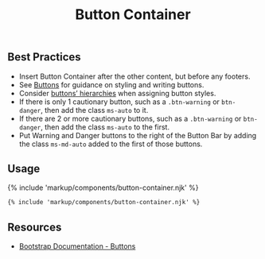 ﻿---
title: Button Container
summary: The Button Container collects a series of related buttons at the bottom of a page.
tags: button container
layout: docs/guide
eleventyNavigation:
  key: Button Container
  parent: Components
  order: 70
  excerpt: The Button Container collects a series of related buttons at the bottom of a page.
  img: /img/illustrations/illus-button-container.svg
---
## Best Practices

- Insert Button Container after the other content, but before any footers.
- See [Buttons](/components/buttons) for guidance on styling and writing buttons.
- Consider [buttons’ hierarchies](/components/buttons) when assigning button styles.
- If there is only 1 cautionary button, such as a `.btn-warning` or `btn-danger`, then add the class `ms-auto` to it.
- If there are 2 or more cautionary buttons, such as a `.btn-warning` or `btn-danger`, then add the class `ms-auto` to the first.
- Put Warning and Danger buttons to the right of the Button Bar by adding the class `ms-md-auto` added to the first of those buttons.

## Usage

{% include 'markup/components/button-container.njk' %}

``` html
{% include 'markup/components/button-container.njk' %}
```
## Resources
* <a href="https://getbootstrap.com/docs/5.1/components/buttons/" target="_blank">Bootstrap Documentation - Buttons</a>

